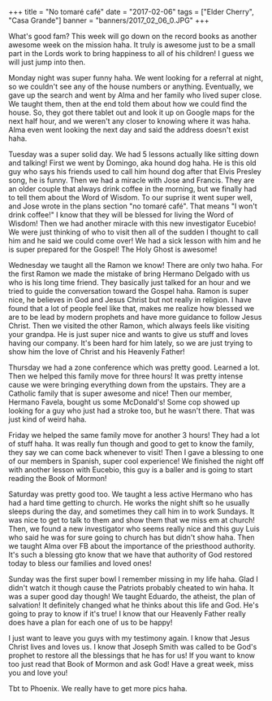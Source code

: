 +++
title = "No tomaré café"
date = "2017-02-06"
tags = ["Elder Cherry", "Casa Grande"]
banner = "banners/2017_02_06_0.JPG"
+++

What's good fam? This week will go down on the record books as another
awesome week on the mission haha. It truly is awesome just to be a
small part in the Lords work to bring happiness to all of his
children! I guess we will just jump into then.

Monday night was super funny haha. We went looking for a referral at
night, so we couldn't see any of the house numbers or anything.
Eventually, we gave up the search and went by Alma and her family who
lived super close. We taught them, then at the end told them about how
we could find the house. So, they got there tablet out and look it up
on Google maps for the next half hour, and we weren't any closer to
knowing where it was haha. Alma even went looking the next day and
said the address doesn't exist haha.

Tuesday was a super solid day. We had 5 lessons actually like sitting
down and talking! First we went by Domingo, aka hound dog haha. He is
this old guy who says his friends used to call him hound dog after
that Elvis Presley song, he is funny. Then we had a miracle with Jose
and Francis. They are an older couple that always drink coffee in the
morning, but we finally had to tell them about the Word of Wisdom. To
our suprise it went super well, and Jose wrote in the plans section
"no tomaré café". That means "I won't drink coffee!" I know that they
will be blessed for living the Word of Wisdom! Then we had another
miracle with this new investigator Eucebio! We were just thinking of
who to visit then all of the sudden I thought to call him and he said
we could come over! We had a sick lesson with him and he is super
prepared for the Gospel! The Holy Ghost is awesome!

Wednesday we taught all the Ramon we know! There are only two haha.
For the first Ramon we made the mistake of bring Hermano Delgado with
us who is his long time friend. They basically just talked for an hour
and we tried to guide the conversation toward the Gospel haha. Ramon
is super nice, he believes in God and Jesus Christ but not really in
religion. I have found that a lot of people feel like that, makes me
realize how blessed we are to be lead by modern prophets and have more
guidance to follow Jesus Christ. Then we visited the other Ramon,
which always feels like visiting your grandpa. He is just super nice
and wants to give us stuff and loves having our company. It's been
hard for him lately, so we are just trying to show him the love of
Christ and his Heavenly Father!

Thursday we had a zone conference which was pretty good. Learned a
lot. Then we helped this family move for three hours! It was pretty
intense cause we were bringing everything down from the upstairs. They
are a Catholic family that is super awesome and nice! Then our member,
Hermano Favela, bought us some McDonald's! Some cop showed up looking
for a guy who just had a stroke too, but he wasn't there. That was
just kind of weird haha.

Friday we helped the same family move for another 3 hours! They had a
lot of stuff haha. It was really fun though and good to get to know
the family, they say we can come back whenever to visit! Then I gave a
blessing to one of our members in Spanish, super cool experience! We
finished the night off with another lesson with Eucebio, this guy is a
baller and is going to start reading the Book of Mormon!

Saturday was pretty good too. We taught a less active Hermano who has
had a hard time getting to church. He works the night shift so he
usually sleeps during the day, and sometimes they call him in to work
Sundays. It was nice to get to talk to them and show them that we miss
em at church!  Then, we found a new investigator who seems really nice
and this guy Luis who said he was for sure going to church has but
didn't show haha. Then we taught Alma over FB about the importance of
the priesthood authority. It's such a blessing gto know that we have
that authority of God restored today to bless our families and loved
ones!

Sunday was the first super bowl I remember missing in my life haha.
Glad I didn't watch it though cause the Patriots probably cheated to
win haha. It was a super good day though! We taught Eduardo, the
atheist, the plan of salvation! It definitely changed what he thinks
about this life and God. He's going to pray to know if it's true! I
know that our Heavenly Father really does have a plan for each one of
us to be happy!

I just want to leave you guys with my testimony again. I know that
Jesus Christ lives and loves us. I know that Joseph Smith was called
to be God's prophet to restore all the blessings that he has for us!
If you want to know too just read that Book of Mormon and ask God!
Have a great week, miss you and love you!

Tbt to Phoenix. We really have to get more pics haha.